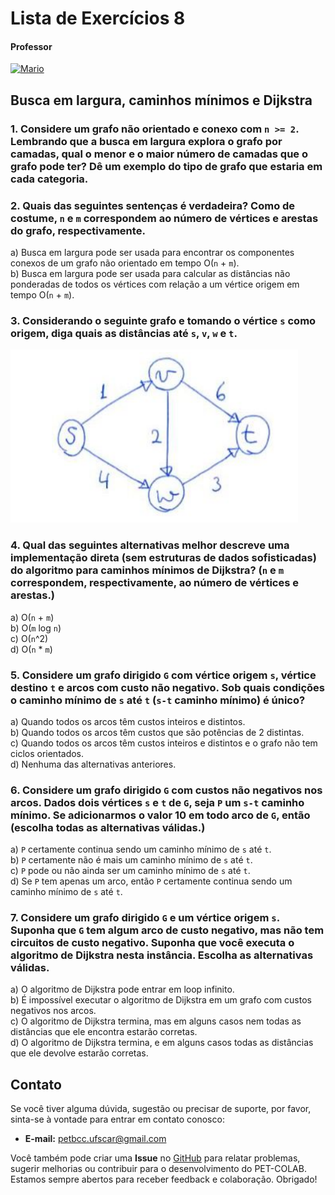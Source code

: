 # Lista de Exercícios 8

#### Professor
[![Mario](https://img.shields.io/badge/Mario_San_Felice-%2300599C.svg?style=for-the-badge&logo=GoogleScholar&logoColor=white)](https://site.dc.ufscar.br/docente/5cee7e5d48365a001679f750)

## Busca em largura, caminhos mínimos e Dijkstra

### 1. Considere um grafo não orientado e conexo com `n >= 2`. Lembrando que a busca em largura explora o grafo por camadas, qual o menor e o maior número de camadas que o grafo pode ter? Dê um exemplo do tipo de grafo que estaria em cada categoria.

### 2. Quais das seguintes sentenças é verdadeira? Como de costume, `n` e `m` correspondem ao número de vértices e arestas do grafo, respectivamente.
   a) Busca em largura pode ser usada para encontrar os componentes conexos de um grafo não orientado em tempo O(`n` + `m`).  
   b) Busca em largura pode ser usada para calcular as distâncias não ponderadas de todos os vértices com relação a um vértice origem em tempo O(`n` + `m`).  

### 3. Considerando o seguinte grafo e tomando o vértice `s` como origem, diga quais as distâncias até `s`, `v`, `w` e `t`.

![Imagem 1](https://github.com/petbccufscar/.github/raw/main/pet-colab/AED2/Mario/Captura%20de%20tela%202024-03-12%20180510.png)

### 4. Qual das seguintes alternativas melhor descreve uma implementação direta (sem estruturas de dados sofisticadas) do algoritmo para caminhos mínimos de Dijkstra? (`n` e `m` correspondem, respectivamente, ao número de vértices e arestas.)
   a) O(`n` + `m`)  
   b) O(`m` log `n`)  
   c) O(`n`^2)  
   d) O(`n` * `m`)  

### 5. Considere um grafo dirigido `G` com vértice origem `s`, vértice destino `t` e arcos com custo não negativo. Sob quais condições o caminho mínimo de `s` até `t` (`s-t` caminho mínimo) é único?
   a) Quando todos os arcos têm custos inteiros e distintos.  
   b) Quando todos os arcos têm custos que são potências de 2 distintas.  
   c) Quando todos os arcos têm custos inteiros e distintos e o grafo não tem ciclos orientados.  
   d) Nenhuma das alternativas anteriores.  

### 6. Considere um grafo dirigido `G` com custos não negativos nos arcos. Dados dois vértices `s` e `t` de `G`, seja `P` um `s-t` caminho mínimo. Se adicionarmos o valor 10 em todo arco de `G`, então (escolha todas as alternativas válidas.)
   a) `P` certamente continua sendo um caminho mínimo de `s` até `t`.  
   b) `P` certamente não é mais um caminho mínimo de `s` até `t`.  
   c) `P` pode ou não ainda ser um caminho mínimo de `s` até `t`.  
   d) Se `P` tem apenas um arco, então `P` certamente continua sendo um caminho mínimo de `s` até `t`.  

### 7. Considere um grafo dirigido `G` e um vértice origem `s`. Suponha que `G` tem algum arco de custo negativo, mas não tem circuitos de custo negativo. Suponha que você executa o algoritmo de Dijkstra nesta instância. Escolha as alternativas válidas.
   a) O algoritmo de Dijkstra pode entrar em loop infinito.  
   b) É impossível executar o algoritmo de Dijkstra em um grafo com custos negativos nos arcos.  
   c) O algoritmo de Dijkstra termina, mas em alguns casos nem todas as distâncias que ele encontra estarão corretas.  
   d) O algoritmo de Dijkstra termina, e em alguns casos todas as distâncias que ele devolve estarão corretas.  

## Contato

Se você tiver alguma dúvida, sugestão ou precisar de suporte, por favor, sinta-se à vontade para entrar em contato conosco:

- **E-mail:** petbcc.ufscar@gmail.com

Você também pode criar uma **Issue** no [GitHub](https://github.com/petbccufscar/pet-colab/issues) para relatar problemas, sugerir melhorias ou contribuir para o desenvolvimento do PET-COLAB. Estamos sempre abertos para receber feedback e colaboração. Obrigado!

